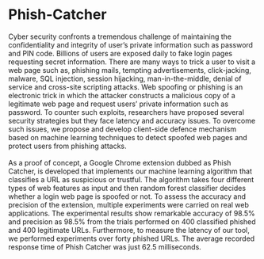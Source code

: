 # Phish-Catcher
<p>
  Cyber security confronts a tremendous challenge of maintaining the
confidentiality and integrity of user’s private information such as password and
PIN code. Billions of users are exposed daily to fake login pages requesting
secret information. There are many ways to trick a user to visit a web page such
as, phishing mails, tempting advertisements, click-jacking, malware, SQL
injection, session hijacking, man-in-the-middle, denial of service and cross-site
scripting attacks. Web spoofing or phishing is an electronic trick in which the
attacker constructs a malicious copy of a legitimate web page and request users’
private information such as password. To counter such exploits, researchers
have proposed several security strategies but they face latency and accuracy
issues. To overcome such issues, we propose and develop client-side defence
mechanism based on machine learning techniques to detect spoofed web pages
and protect users from phishing attacks.<br> <br> As a proof of concept, a Google Chrome
extension dubbed as Phish Catcher, is developed that implements our machine
learning algorithm that classifies a URL as suspicious or trustful. The algorithm
takes four different types of web features as input and then random forest
classifier decides whether a login web page is spoofed or not. To assess the
accuracy and precision of the extension, multiple experiments were carried on
real web applications. The experimental results show remarkable accuracy of
98.5% and precision as 98.5% from the trials performed on 400 classified
phished and 400 legitimate URLs. Furthermore, to measure the latency of our
tool, we performed experiments over forty phished URLs. The average recorded
response time of Phish Catcher was just 62.5 milliseconds. 

</p>
